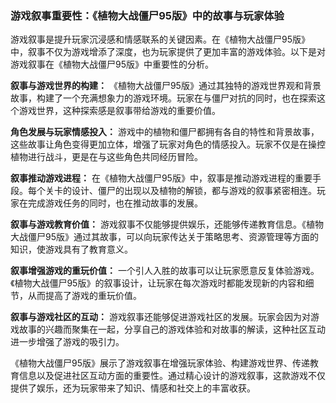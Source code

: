 ### 游戏叙事重要性：《植物大战僵尸95版》中的故事与玩家体验

游戏叙事是提升玩家沉浸感和情感联系的关键因素。在《植物大战僵尸95版》中，叙事不仅为游戏增添了深度，也为玩家提供了更加丰富的游戏体验。以下是对游戏叙事在《植物大战僵尸95版》中重要性的分析。

**叙事与游戏世界的构建：**
《植物大战僵尸95版》通过其独特的游戏世界观和背景故事，构建了一个充满想象力的游戏环境。玩家在与僵尸对抗的同时，也在探索这个游戏世界，这种探索感是叙事带给游戏的重要价值。

**角色发展与玩家情感投入：**
游戏中的植物和僵尸都拥有各自的特性和背景故事，这些故事让角色变得更加立体，增强了玩家对角色的情感投入。玩家不仅是在操控植物进行战斗，更是在与这些角色共同经历冒险。

**叙事推动游戏进程：**
在《植物大战僵尸95版》中，叙事是推动游戏进程的重要手段。每个关卡的设计、僵尸的出现以及植物的解锁，都与游戏的叙事紧密相连。玩家在完成游戏任务的同时，也在推动故事的发展。

**叙事与游戏教育价值：**
游戏叙事不仅能够提供娱乐，还能够传递教育信息。《植物大战僵尸95版》通过其故事，可以向玩家传达关于策略思考、资源管理等方面的知识，使游戏具有了教育意义。

**叙事增强游戏的重玩价值：**
一个引人入胜的故事可以让玩家愿意反复体验游戏。《植物大战僵尸95版》的叙事设计，让玩家在每次游戏时都能发现新的内容和细节，从而提高了游戏的重玩价值。

**叙事与游戏社区的互动：**
游戏叙事还能够促进游戏社区的发展。玩家会因为对游戏故事的兴趣而聚集在一起，分享自己的游戏体验和对故事的解读，这种社区互动进一步增强了游戏的吸引力。

《植物大战僵尸95版》展示了游戏叙事在增强玩家体验、构建游戏世界、传递教育信息以及促进社区互动方面的重要性。通过精心设计的游戏叙事，这款游戏不仅提供了娱乐，还为玩家带来了知识、情感和社交上的丰富收获。